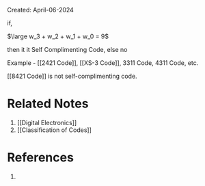 Created: April-06-2024

if,

$\large w_3 + w_2 + w_1 + w_0 = 9$ 

then it it Self Complimenting Code, else no

Example - [[2421 Code]], [[XS-3 Code]], 3311 Code, 4311 Code, etc.

[[8421 Code]] is not self-complimenting code.
# Related Notes

1. [[Digital Electronics]]
2. [[Classification of Codes]]
# References

1. 